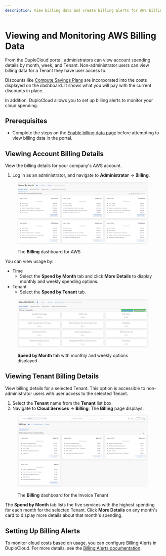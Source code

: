 ```yaml
---
description: View billing data and create billing alerts for AWS billing data
---
```


# Viewing and Monitoring AWS Billing Data

From the DuploCloud portal, administrators can view account spending details by month, week, and Tenant. Non-administrator users can view billing data for a Tenant they have user access to.

Discounts like [Compute Savings Plans](https://aws.amazon.com/savingsplans/compute-pricing/) are incorporated into the costs displayed on the dashboard. It shows what you will pay with the current discounts in place.

In addition, DuploCloud allows you to set up billing alerts to monitor your cloud spending.&#x20;

## Prerequisites

* Complete the steps on the [Enable billing data page](enable-billing-data.md) before attempting to view billing data in the portal.

## Viewing Account Billing Details

View the billing details for your company's AWS account.&#x20;

1. Log in as an administrator, and navigate to **Administrator** -> **Billing**. &#x20;

<figure><img src="../../../.gitbook/assets/billing 1 (1).png" alt=""><figcaption><p>The <strong>Billing</strong> dashboard for AWS</p></figcaption></figure>

You can view usage by:

* Time
  * Select the **Spend by Month** tab and click **More Details** to display monthly and weekly spending options. &#x20;
* Tenant
  * Select the **Spend by Tenant** tab.

<figure><img src="../../../.gitbook/assets/billing 2 (1).png" alt=""><figcaption><p><strong>Spend by Month</strong> tab with monthly and weekly options displayed</p></figcaption></figure>

## Viewing Tenant Billing Details

View billing details for a selected Tenant. This option is accessible to non-administrator users with user access to the selected Tenant.&#x20;

1. Select the **Tenant** name from the **Tenant** list box.&#x20;
2. Navigate to **Cloud Services** -> **Billing**. The **Billing** page displays.

<figure><img src="../../../.gitbook/assets/screenshot-nimbusweb.me-2024.02.15-15_44_40.png" alt=""><figcaption><p>The <strong>Billing</strong> dashboard for the Invoice Tenant</p></figcaption></figure>

The **Spend by Month** tab lists the five services with the highest spending for each month for the selected Tenant. Click **More Details** on any month's card to display more details about that month's spending. &#x20;

## Setting Up Billing Alerts

To monitor cloud costs based on usage, you can configure Billing Alerts in DuploCloud. For more details, see the [Billing Alerts documentation](../../../diagnostics-overview/configure-billing-alerts.md).
